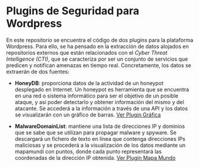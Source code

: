 # Plugins de Seguridad para Wordpress
En este repositorio se encuentra el código de dos plugins para la plataforma Wordpress. Para ello, se ha pensado en la extracción de datos alojados en repositorios externos que están relacionados con el *Cyber Threat Intelligence (CTI)*, que se caracteriza por ser un conjunto de servicios que predicen y notifican amenazas en tiempo real. Concretamente, los datos se extraerán de dos fuentes:

- **HoneyDB**: proporciona datos de la actividad de un honeypot desplegado en Internet. Un honeypot es herramienta que se encuentra en una red o sistema informático para ser el objetivo de un posible ataque, y así poder detectarlo y obtener información del mismo y del atacante. Se accederá a la información a través de una API y los datos se visualizarán con un gráfico de barras. [Ver Plugin Gráfica](https://github.com/jgfc1/Plugins-Seguridad-Wordpress/tree/master/Plugin%20Gr%C3%A1fica) 

- **MalwareDomainList**: mantiene una lista de direcciones IP y dominios que se sabe que se utilizan para propagar malware y spyware. Se descargará un fichero de texto en línea que contenga direcciones IPs maliciosas y se procederá a la visualización de los datos mediante un mapamundi con puntos, donde cada punto representará las coordenadas de la dirección IP obtenida. [Ver Plugin Mapa Mundo](https://github.com/jgfc1/Plugins-Seguridad-Wordpress/tree/master/Plugin%20Mapa%20Mundo)



